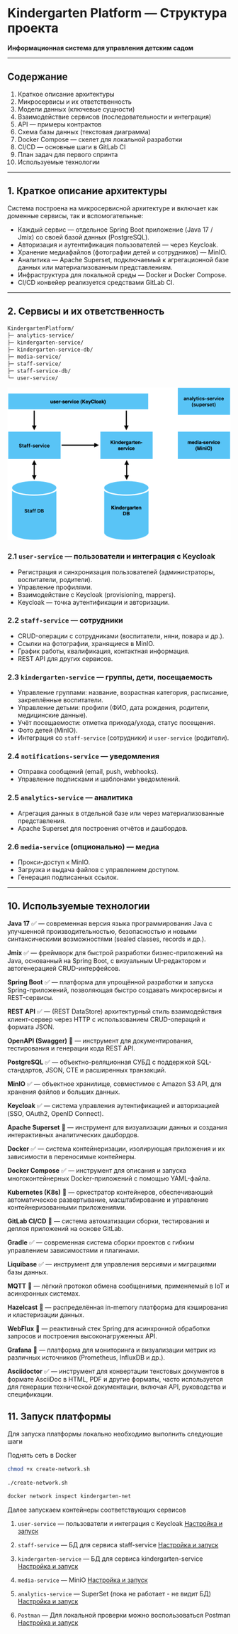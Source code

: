 # Kindergarten Platform — Структура проекта

**Информационная система для управления детским садом**

---

## Содержание

1. Краткое описание архитектуры
2. Микросервисы и их ответственность
3. Модели данных (ключевые сущности)
4. Взаимодействие сервисов (последовательности и интеграция)
5. API — примеры контрактов
6. Схема базы данных (текстовая диаграмма)
7. Docker Compose — скелет для локальной разработки
8. CI/CD — основные шаги в GitLab CI
9. План задач для первого спринта
10. Используемые технологии

---

## 1. Краткое описание архитектуры

Система построена на микросервисной архитектуре и включает как доменные сервисы, так и вспомогательные:

* Каждый сервис — отдельное Spring Boot приложение (Java 17 / Jmix) со своей базой данных (PostgreSQL).
* Авторизация и аутентификация пользователей — через Keycloak.
* Хранение медиафайлов (фотографии детей и сотрудников) — MinIO.
* Аналитика — Apache Superset, подключаемый к агрегационной базе данных или материализованным представлениям.
* Инфраструктура для локальной среды — Docker и Docker Compose.
* CI/CD конвейер реализуется средствами GitLab CI.

---

## 2. Cервисы и их ответственность

    KindergartenPlatform/ 
    ├─ analytics-service/ 
    ├─ kindergarten-service/ 
    ├─ kindergarten-service-db/ 
    ├─ media-service/ 
    ├─ staff-service/ 
    ├─ staff-service-db/ 
    └─ user-service/

![img.png](img.png)

### 2.1 `user-service` — пользователи и интеграция с Keycloak

* Регистрация и синхронизация пользователей (администраторы, воспитатели, родители).
* Управление профилями.
* Взаимодействие с Keycloak (provisioning, mappers).
* Keycloak — точка аутентификации и авторизации.

### 2.2 `staff-service` — сотрудники

* CRUD-операции с сотрудниками (воспитатели, няни, повара и др.).
* Ссылки на фотографии, хранящиеся в MinIO.
* График работы, квалификация, контактная информация.
* REST API для других сервисов.

### 2.3 `kindergarten-service` — группы, дети, посещаемость

* Управление группами: название, возрастная категория, расписание, закреплённые воспитатели.
* Управление детьми: профили (ФИО, дата рождения, родители, медицинские данные).
* Учёт посещаемости: отметка прихода/ухода, статус посещения.
* Фото детей (MinIO).
* Интеграция со `staff-service` (сотрудники) и `user-service` (родители).

### 2.4 `notifications-service` — уведомления

* Отправка сообщений (email, push, webhooks).
* Управление подписками и шаблонами уведомлений.

### 2.5 `analytics-service` — аналитика

* Агрегация данных в отдельной базе или через материализованные представления.
* Apache Superset для построения отчётов и дашбордов.

### 2.6 `media-service` (опционально) — медиа

* Прокси-доступ к MinIO.
* Загрузка и выдача файлов с управлением доступом.
* Генерация подписанных ссылок.

---

## 10. Используемые технологии

**Java 17** ✅ — современная версия языка программирования Java с улучшенной производительностью, безопасностью и новыми синтаксическими возможностями (sealed classes, records и др.).

**Jmix** ✅ — фреймворк для быстрой разработки бизнес-приложений на Java, основанный на Spring Boot, с визуальным UI-редактором и автогенерацией CRUD-интерфейсов.

**Spring Boot** ✅ — платформа для упрощённой разработки и запуска Spring-приложений, позволяющая быстро создавать микросервисы и REST-сервисы.

**REST API** ✅ — (REST DataStore) архитектурный стиль взаимодействия клиент-сервер через HTTP с использованием CRUD-операций и формата JSON.

**OpenAPI (Swagger)** 🚫 — инструмент для документирования, тестирования и генерации кода REST API.

**PostgreSQL** ✅  — объектно-реляционная СУБД с поддержкой SQL-стандартов, JSON, CTE и расширенных транзакций.

**MinIO** ✅ — объектное хранилище, совместимое с Amazon S3 API, для хранения файлов и больших данных.

**Keycloak** ✅  — система управления аутентификацией и авторизацией (SSO, OAuth2, OpenID Connect).

**Apache Superset** 🚫 — инструмент для визуализации данных и создания интерактивных аналитических дашбордов.

**Docker** ✅ — система контейнеризации, изолирующая приложения и их зависимости в переносимые контейнеры.

**Docker Compose** ✅  — инструмент для описания и запуска многоконтейнерных Docker-приложений с помощью YAML-файла.

**Kubernetes (K8s)** 🚫 — оркестратор контейнеров, обеспечивающий автоматическое развертывание, масштабирование и управление контейнеризованными приложениями.

**GitLab CI/CD** 🚫 — система автоматизации сборки, тестирования и деплоя приложений на основе GitLab.

**Gradle** ✅ — современная система сборки проектов с гибким управлением зависимостями и плагинами.

**Liquibase** ✅ — инструмент для управления версиями и миграциями базы данных.

**MQTT** 🚫 — лёгкий протокол обмена сообщениями, применяемый в IoT и асинхронных системах.

**Hazelcast** 🚫 — распределённая in-memory платформа для кэширования и кластеризации данных.

**WebFlux** 🚫 — реактивный стек Spring для асинхронной обработки запросов и построения высоконагруженных API.

**Grafana** 🚫 — платформа для мониторинга и визуализации метрик из различных источников (Prometheus, InfluxDB и др.).

**Asciidoctor** ✅ — инструмент для конвертации текстовых документов в формате AsciiDoc в HTML, PDF и другие форматы, часто используется для генерации технической документации, включая API, руководства и спецификации.

## 11. Запуск платформы

Для запуска платформы локально необходимо выполнить следующие шаги

Поднять сеть в Docker

```bash
chmod +x create-network.sh
```

```bash
./create-network.sh
```

```bash
docker network inspect kindergarten-net
```

Далее запускаем контейнеры соответствующих сервисов

1) `user-service` — пользователи и интеграция с Keycloak
   [Настройка и запуск](user-service/README.MD)

2) `staff-service` — БД для сервиса staff-service
   [Настройка и запуск](staff-service/README.MD)

3) `kindergarten-service` — БД для сервиса kindergarten-service
   [Настройка и запуск](kindergarten-service/README.MD)

4) `media-service` — MiniO
   [Настройка и запуск](media-service/README.MD)

5) `analytics-service` — SuperSet (пока не работает - не видит БД)
    [Настройка и запуск](analytics-service/README.MD)

6) `Postman` — Для локальной проверки можно воспользоваться Postman
    [Настройка и запуск](postmanConfig/README.md)

